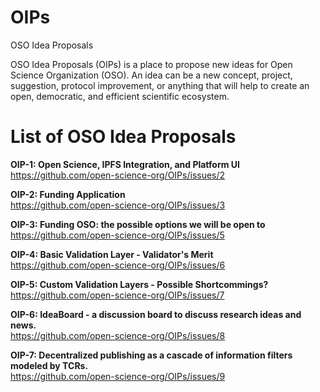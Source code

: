# OIPs
OSO Idea Proposals

OSO Idea Proposals (OIPs) is a place to propose new ideas for Open Science Organization (OSO). An idea can be a new concept, project, suggestion, protocol improvement, or anything that will help to create an open, democratic, and efficient scientific ecosystem.

# List of OSO Idea Proposals
**OIP-1: Open Science, IPFS Integration, and Platform UI**  
https://github.com/open-science-org/OIPs/issues/2

**OIP-2: Funding Application**  
https://github.com/open-science-org/OIPs/issues/3

**OIP-3: Funding OSO: the possible options we will be open to**  
https://github.com/open-science-org/OIPs/issues/5

**OIP-4: Basic Validation Layer - Validator's Merit**  
https://github.com/open-science-org/OIPs/issues/6

**OIP-5: Custom Validation Layers - Possible Shortcommings?**  
https://github.com/open-science-org/OIPs/issues/7

**OIP-6: IdeaBoard - a discussion board to discuss research ideas and news.**  
https://github.com/open-science-org/OIPs/issues/8

**OIP-7: Decentralized publishing as a cascade of information filters modeled by TCRs.**  
https://github.com/open-science-org/OIPs/issues/9
